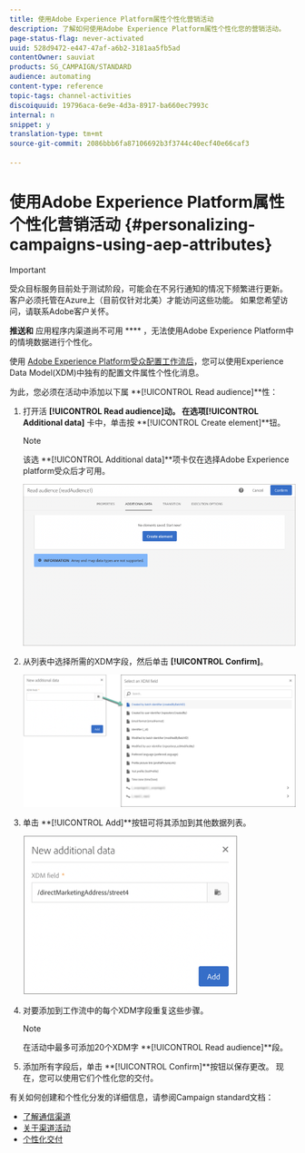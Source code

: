 ```yaml
---
title: 使用Adobe Experience Platform属性个性化营销活动
description: 了解如何使用Adobe Experience Platform属性个性化您的营销活动。
page-status-flag: never-activated
uuid: 528d9472-e447-47af-a6b2-3181aa5fb5ad
contentOwner: sauviat
products: SG_CAMPAIGN/STANDARD
audience: automating
content-type: reference
topic-tags: channel-activities
discoiquuid: 19796aca-6e9e-4d3a-8917-ba660ec7993c
internal: n
snippet: y
translation-type: tm+mt
source-git-commit: 2086bbb6fa87106692b3f3744c40ecf40e66caf3

---
```



# 使用Adobe Experience Platform属性个性化营销活动 {#personalizing-campaigns-using-aep-attributes}

>[!IMPORTANT]
>
>受众目标服务目前处于测试阶段，可能会在不另行通知的情况下频繁进行更新。 客户必须托管在Azure上（目前仅针对北美）才能访问这些功能。 如果您希望访问，请联系Adobe客户关怀。
>
>**推送和** 应用程序内渠道尚不可用 **** ，无法使用Adobe Experience Platform中的情境数据进行个性化。

使用 [Adobe Experience Platform受众配置工作流后](../../audiences/using/aep-about-audience-destinations-service.md)，您可以使用Experience Data Model(XDM)中独有的配置文件属性个性化消息。

为此，您必须在活动中添加以下属 **[!UICONTROL Read audience]**性：

1. 打开活 **[!UICONTROL Read audience]**动。 在选项**[!UICONTROL Additional data]** 卡中，单击按 **[!UICONTROL Create element]**钮。

   >[!NOTE]
   >
   >该选 **[!UICONTROL Additional data]**项卡仅在选择Adobe Experience platform受众后才可用。

   ![](assets/aep_wkf_readaudience_attributes.png)

1. 从列表中选择所需的XDM字段，然后单击 **[!UICONTROL Confirm]**。

   ![](assets/aep_wkf_readaudience_perso1.png)

1. 单击 **[!UICONTROL Add]**按钮可将其添加到其他数据列表。

   ![](assets/aep_wkf_readaudience_perso3.png)

1. 对要添加到工作流中的每个XDM字段重复这些步骤。

   >[!NOTE]
   >
   >在活动中最多可添加20个XDM字 **[!UICONTROL Read audience]**段。

1. 添加所有字段后，单击 **[!UICONTROL Confirm]**按钮以保存更改。 现在，您可以使用它们个性化您的交付。

有关如何创建和个性化分发的详细信息，请参阅Campaign standard文档：

* [了解通信渠道](../../channels/using/discovering-communication-channels.md)
* [关于渠道活动](../../automating/using/about-channel-activities.md)
* [个性化交付](../../designing/using/personalization.md)
